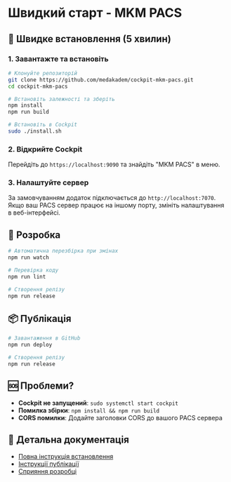 # Швидкий старт - MKM PACS

## 🚀 Швидке встановлення (5 хвилин)

### 1. Завантажте та встановіть

```bash
# Клонуйте репозиторій
git clone https://github.com/medakadem/cockpit-mkm-pacs.git
cd cockpit-mkm-pacs

# Встановіть залежності та зберіть
npm install
npm run build

# Встановіть в Cockpit
sudo ./install.sh
```

### 2. Відкрийте Cockpit

Перейдіть до `https://localhost:9090` та знайдіть "MKM PACS" в меню.

### 3. Налаштуйте сервер

За замовчуванням додаток підключається до `http://localhost:7070`. 
Якщо ваш PACS сервер працює на іншому порту, змініть налаштування в веб-інтерфейсі.

## 🔧 Розробка

```bash
# Автоматична перезбірка при змінах
npm run watch

# Перевірка коду
npm run lint

# Створення релізу
npm run release
```

## 📦 Публікація

```bash
# Завантаження в GitHub
npm run deploy

# Створення релізу
npm run release
```

## 🆘 Проблеми?

- **Cockpit не запущений**: `sudo systemctl start cockpit`
- **Помилка збірки**: `npm install && npm run build`
- **CORS помилки**: Додайте заголовки CORS до вашого PACS сервера

## 📖 Детальна документація

- [Повна інструкція встановлення](INSTALL.md)
- [Інструкції публікації](PUBLISHING.md)
- [Сприяння розробці](CONTRIBUTING.md) 